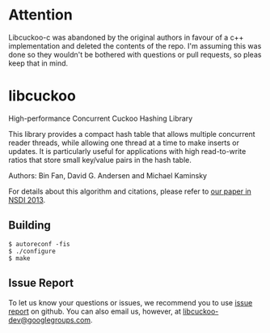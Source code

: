 Attention
=========

Libcuckoo-c was abandoned by the original authors in favour of a c++ implementation and deleted the contents of the repo.
I'm assuming this was done so they wouldn't be bothered with questions or pull requests, so pleas keep that in mind.


libcuckoo
=========

High-performance Concurrent Cuckoo Hashing Library

This library provides a compact hash table that allows multiple
concurrent reader threads, while allowing one thread at a time
to make inserts or updates.  It is particularly useful for
applications with high read-to-write ratios that store small key/value
pairs in the hash table.

Authors: Bin Fan, David G. Andersen and Michael Kaminsky 

For details about this algorithm and citations, please refer to [our paper in NSDI 2013][1].

   [1]: http://www.cs.cmu.edu/~dga/papers/memc3-nsdi2013.pdf "MemC3: Compact and Concurrent Memcache with Dumber Caching and Smarter Hashing"

Building
--------

    $ autoreconf -fis
    $ ./configure
    $ make


Issue Report
------------
To let us know your questions or issues, we recommend you to use [issue report](https://github.com/efficient/libcuckoo/issues) on github.
You can also email us, however, at [libcuckoo-dev@googlegroups.com](mailto:libcuckoo-dev@googlegroups.com).
